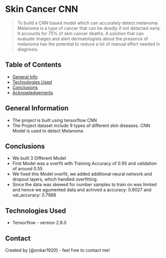 # Skin Cancer CNN
> To build a CNN based model which can accurately detect melanoma. Melanoma is a type of cancer that can be deadly if not detected early. It accounts for 75% of skin cancer deaths. A solution that can evaluate images and alert dermatologists about the presence of melanoma has the potential to reduce a lot of manual effort needed in diagnosis.


## Table of Contents
* [General Info](#general-information)
* [Technologies Used](#technologies-used)
* [Conclusions](#conclusions)
* [Acknowledgements](#acknowledgements)

<!-- You can include any other section that is pertinent to your problem -->

## General Information
- The project is built using tensorflow CNN
- The Project dataset include 9 types of different skin diseases. CNN Model is used to detect Melanoma

<!-- You don't have to answer all the questions - just the ones relevant to your project. -->

## Conclusions
- We built 3 Different Model
- First Model was a overfit with Training Accuracy of 0.95 and validation of around 0.55
- We fixed this Model overfit, we added additional neural network and dropout layers, which handled overfitting.
- Since the data was skewed for number samples to train on was limited and hence we agumented data and achived a accuracy: 0.8027 and val_accuracy: 0.7988

<!-- You don't have to answer all the questions - just the ones relevant to your project. -->


## Technologies Used
- Tensorflow - version 2.8.0

<!-- As the libraries versions keep on changing, it is recommended to mention the version of library used in this project -->

<!-- ## Acknowledgements
Give credit here.


- This project was based on [this tutorial](https://www.example.com). -->


## Contact
Created by [@onkar1920] - feel free to contact me!


<!-- Optional -->
<!-- ## License -->
<!-- This project is open source and available under the [... License](). -->

<!-- You don't have to include all sections - just the one's relevant to your project -->